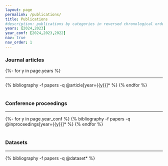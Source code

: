```yaml
---
layout: page
permalink: /publications/
title: Publications
#description: publications by categories in reversed chronological order.
years: [2024,2023]
year_conf: [2024,2023,2022]
nav: true
nav_order: 1
---
```

<!-- _pages/publications.md -->

### Journal articles
<div class="publications">
{%- for y in page.years %}
  <!-- <h2 class="year">{{y}}</h2> -->
<hr>
  {% bibliography -f papers -q @article[year={{y}}]* %}
{% endfor %}
</div>

<br>

### Conference proceedings 
<div class="publications">
<hr>
{%- for y in page.year_conf %}
  <!-- <h2 class="year">{{y}}</h2> -->
  {% bibliography -f papers -q @inproceedings[year={{y}}]* %}
{% endfor %}
</div>

<br>

### Datasets
<div class="publications">
<hr>
  {% bibliography -f papers -q @dataset* %}
</div>  